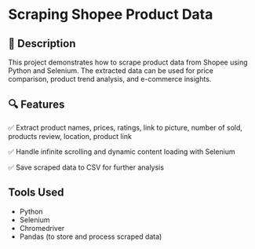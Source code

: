 # Scraping Shopee Product Data
## 📌 Description
This project demonstrates how to scrape product data from Shopee using Python and Selenium. The extracted data can be used for price comparison, product trend analysis, and e-commerce insights.

## 🔍 Features
✅ Extract product names, prices, ratings, link to picture, number of sold,	products review, location, product link

✅ Handle infinite scrolling and dynamic content loading with Selenium

✅ Save scraped data to CSV for further analysis

## Tools Used
- Python
- Selenium
- Chromedriver
- Pandas (to store and process scraped data)
